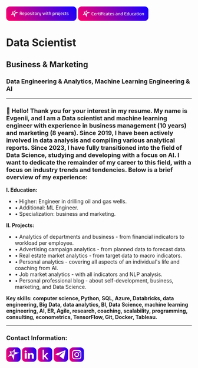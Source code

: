 [![Portfolio of projects](https://github.com/sannikofficial/sannikofficial/blob/main/repository_with_projects_button.png)](https://github.com/sannikofficial/Portfolio-of-projects)
[![Certificates and Education](https://github.com/sannikofficial/sannikofficial/blob/main/certificates_and_education_icon.png)](https://github.com/sannikofficial/Certificates-and-Education)
# Data Scientist
## Business & Marketing
### Data Engineering & Analytics, Machine Learning Engineering & AI
---
### 👋 Hello! Thank you for your interest in my resume. My name is Evgenii, and I am a Data scientist and machine learning engineer with experience in business management (10 years) and marketing (8 years). Since 2019, I have been actively involved in data analysis and compiling various analytical reports. Since 2023, I have fully transitioned into the field of Data Science, studying and developing with a focus on AI. I want to dedicate the remainder of my career to this field, with a focus on industry trends and tendencies. Below is a brief overview of my experience:

**I. Education:**
* • Higher: Engineer in drilling oil and gas wells.
* • Additional: ML Engineer.
* • Specialization: business and marketing.

**II. Projects:**
* • Analytics of departments and business - from financial indicators to workload per employee.
* • Advertising campaign analytics - from planned data to forecast data.
* • Real estate market analytics - from target data to macro indicators.
* • Personal analytics - covering all aspects of an individual's life and coaching from AI.
* • Job market analytics - with all indicators and NLP analysis.
* • Personal professional blog - about self-development, business, marketing, and Data Science.

<!-- Заменить на диаграмму из PA -->
**Key skills: computer science, Python, SQL, Azure, Databricks, data engineering, Big Data, data analytics, BI, Data Science, machine learning engineering, AI, ER, Agile, research, coaching, scalability, programming, consulting, econometrics, TensorFlow, Git, Docker, Tableau.** 

---
### Contact Information:
[![My site](https://github.com/sannikofficial/sannikofficial/blob/main/site_icon.png)](https://sannikofficial.com/)
[![LinkedIn](https://github.com/sannikofficial/sannikofficial/blob/main/linkedin_icon.png)](https://www.linkedin.com/in/sannikofficial)
[![Kaggle](https://github.com/sannikofficial/sannikofficial/blob/main/kaggle_icon.png)](https://www.kaggle.com/sannikofficial)
[![Telegram](https://github.com/sannikofficial/sannikofficial/blob/main/telegram_icon.png)](https://t.me/sannikofficial)
[![Instagram](https://github.com/sannikofficial/sannikofficial/blob/main/instagram_icon.png)](https://www.instagram.com/sannikofficial)
